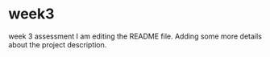 # week3
week 3 assessment
I am editing the README file. Adding some more details about the project description.

